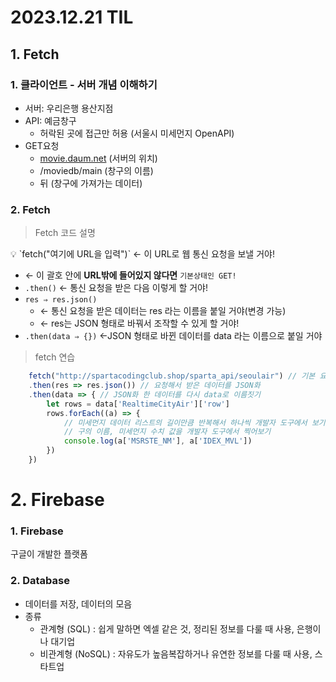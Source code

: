 # 2023.12.21 TIL
## 1. Fetch

### 1. 클라이언트 - 서버 개념 이해하기

- 서버: 우리은행 용산지점
- API: 예금창구
    - 허락된 곳에 접근만 허용 (서울시 미세먼지 OpenAPI)
- GET요청
    - [movie.daum.net](http://movie.daum.net) (서버의 위치)
    - /moviedb/main (창구의 이름)
    - 뒤 (창구에 가져가는 데이터)
### 2. Fetch
> Fetch 코드 설명
<aside>
💡 `fetch("여기에 URL을 입력")` ← 이 URL로 웹 통신 요청을 보낼 거야!

- ← 이 괄호 안에 **URL밖에 들어있지 않다면** `기본상태인 GET!`
- `.then()` ← 통신 요청을 받은 다음 이렇게 할 거야!
- `res ⇒ res.json()`
    - ← 통신 요청을 받은 데이터는 res 라는 이름을 붙일 거야(변경 가능)
    - ← res는 JSON 형태로 바꿔서 조작할 수 있게 할 거야!
- `.then(data ⇒ {})` ←JSON 형태로 바뀐 데이터를 data 라는 이름으로 붙일 거야
</aside>
    
> fetch 연습

```jsx
    fetch("http://spartacodingclub.shop/sparta_api/seoulair") // 기본 요청(GET)
	.then(res => res.json()) // 요청해서 받은 데이터를 JSON화
	.then(data => { // JSON화 한 데이터를 다시 data로 이름짓기
		let rows = data['RealtimeCityAir']['row']
		rows.forEach((a) => {
			// 미세먼지 데이터 리스트의 길이만큼 반복해서 하나씩 개발자 도구에서 보기
			// 구의 이름, 미세먼지 수치 값을 개발자 도구에서 찍어보기
			console.log(a['MSRSTE_NM'], a['IDEX_MVL'])
		})
	})
```
# 2. Firebase
### 1. Firebase

구글이 개발한 플랫폼

### 2. Database

- 데이터를 저장, 데이터의 모음
- 종류
    - 관계형 (SQL) : 쉽게 말하면 엑셀 같은 것, 정리된 정보를 다룰 때 사용, 은행이나 대기업
    - 비관계형 (NoSQL) : 자유도가 높음복잡하거나 유연한 정보를 다룰 때 사용, 스타트업



